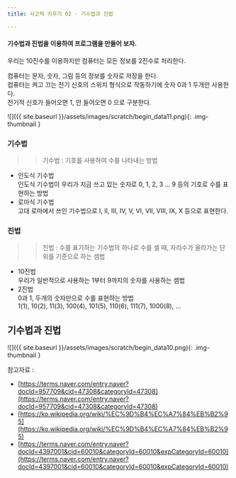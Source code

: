 ```yaml
---
title: 사고력 키우기 02 - 기수법과 진법

---
```


#### 기수법과 진법을 이용하여 프로그램을 만들어 보자.    
우리는 10진수를 이용하지만 컴퓨터는 모든 정보를 2진수로 처리한다.    
    

컴퓨터는 문자, 숫자, 그림 등의 정보를 숫자로 저장을 한다.    
컴퓨터는 켜고 끄는 전기 신호의 스위치 형식으로 작동하기에 숫자 0과 1 두개만 사용한다.    
전기적 신호가 들어오면 1, 안 들어오면 0 으로 구분한다.    

![]({{ site.baseurl }}/assets/images/scratch/begin_data11.png){: .img-thumbnail }

### 기수법
>> 기수법 : 기호를 사용하여 수를 나타내는 방법    
+ 인도식 기수법    
인도식 기수법이 우리가 지금 쓰고 있는 숫자로 0, 1, 2, 3 ... 9 등의 기호로 수를 표현하는 방법    
+ 로마식 기수법    
고대 로마에서 쓰인 기수법으로 I, II, III, IV, V, VI, VII, VIII, IX, X 등으로 표현한다.    

### 진법
>> 진법 : 수를 표기하는 기수법의 하나로 수를 셀 때, 자리수가 올라가는 단위를 기준으로 하는 셈법    
+ 10진법    
우리가 일반적으로 사용하는 1부터 9까지의 숫자를 사용하는 셈법     
+ 2진법    
0과 1,  두개의 숫자만으로 수를 표현하는 방법    
1(1), 10(2), 11(3), 100(4), 101(5), 110(6), 111(7), 1000(8), ... 

## 기수법과 진법
![]({{ site.baseurl }}/assets/images/scratch/begin_data10.png){: .img-thumbnail }


참고자료 :    

+ [https://terms.naver.com/entry.naver?docId=957709&cid=47308&categoryId=47308](https://terms.naver.com/entry.naver?docId=957709&cid=47308&categoryId=47308)    
+ [https://ko.wikipedia.org/wiki/%EC%9D%B4%EC%A7%84%EB%B2%95](https://ko.wikipedia.org/wiki/%EC%9D%B4%EC%A7%84%EB%B2%95) 
+ [https://terms.naver.com/entry.naver?docId=4397001&cid=60010&categoryId=60010&expCategoryId=60010](https://terms.naver.com/entry.naver?docId=4397001&cid=60010&categoryId=60010&expCategoryId=60010) 